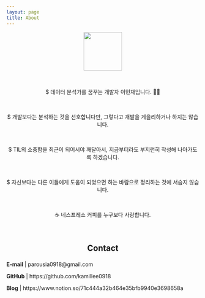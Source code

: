```yaml
---
layout: page
title: About
---
```


<p align="center">
  <img src="https://user-images.githubusercontent.com/17983434/116020156-b5241e80-a680-11eb-9cfc-9e086445243b.png" width=100px>
<p><br>

<p align="center">$ 데이터 분석가를 꿈꾸는 개발자 이민재입니다. 🙋‍♂️</p><br>

<p align="center">$ 개발보다는 분석하는 것을 선호합니다만, 그렇다고 개발을 게을리하거나 하지는 않습니다.</p><br>

<p align="center">$ TIL의 소중함을 최근이 되어서야 깨달아서, 지금부터라도 부지런히 작성해 나아가도록 하겠습니다.</p><br>

<p align="center">$ 자신보다는 다른 이들에게 도움이 되었으면 하는 바람으로 정리하는 것에 서슴지 않습니다.</p><br>

<p align="center">☕ 네스프레소 커피를 누구보다 사랑합니다.</p><br>

<h2><p align="center">Contact<p></h2>

<p><b>E-mail</b> | parousia0918@gmail.com</p>
<p><b>GitHub</b> | https://github.com/kamillee0918</p>
<p><b>Blog</b> | https://www.notion.so/71c444a32b464e35bfb9940e3698658a</p>
